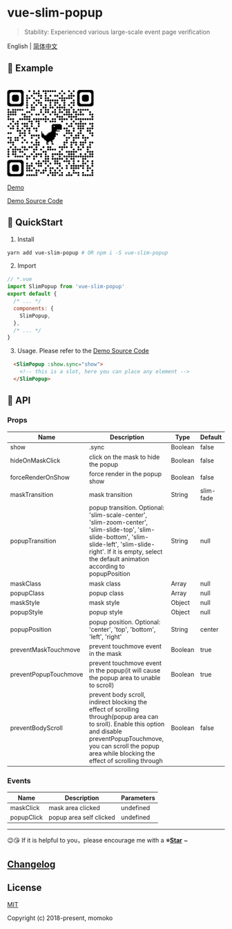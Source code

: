 # vue-slim-popup

> Stability: Experienced various large-scale event page verification

English | [简体中文](./README.zh-CN.md)

## 🌰 Example

<img src="./demo/assets/qrcode.png" width="200" style="margin-top: 20px;">

[Demo](https://wannaxiao.github.io/vue-slim-popup/demo/dist/)

[Demo Source Code](https://github.com/wannaxiao/vue-slim-popup/blob/master/demo/App.vue)

## 🚀 QuickStart

1.  Install

```bash
yarn add vue-slim-popup # OR npm i -S vue-slim-popup
```

2.  Import

```js
// *.vue
import SlimPopup from 'vue-slim-popup'
export default {
  /* ... */
  components: {
    SlimPopup,
  },
  /* ... */
}
```

3.  Usage. Please refer to the [Demo Source Code](https://github.com/wannaxiao/vue-slim-popup/blob/master/demo/App.vue)
```html
  <SlimPopup :show.sync="show">
    <!-- this is a slot, here you can place any element -->
  </SlimPopup>
```

## 🔌 API

### Props

| Name | Description | Type | Default |
| --- | --- | --- | --- |
| show | .sync | Boolean | false |
| hideOnMaskClick | click on the mask to hide the popup | Boolean | false |
| forceRenderOnShow | force render in the popup show | Boolean | false |
| maskTransition | mask transition | String | slim-fade |
| popupTransition | popup transition. Optional: 'slim-scale-center', 'slim-zoom-center', 'slim-slide-top', 'slim-slide-bottom', 'slim-slide-left', 'slim-slide-right'. If it is empty, select the default animation according to popupPosition | String | null |
| maskClass | mask class | Array<String> | null |
| popupClass | popup class | Array<String> | null |
| maskStyle | mask style | Object | null |
| popupStyle | popup style | Object | null |
| popupPosition | popup position. Optional: 'center', 'top', 'bottom', 'left', 'right' | String | center |
| preventMaskTouchmove | prevent touchmove event in the mask | Boolean | true |
| preventPopupTouchmove | prevent touchmove event in the popup(it will cause the popup area to unable to scroll) | Boolean | true |
| preventBodyScroll | prevent body scroll, indirect blocking the effect of scrolling through(popup area can to sroll). Enable this option and disable preventPopupTouchmove, you can scroll the popup area while blocking the effect of scrolling through | Boolean | false |

### Events
| Name | Description | Parameters |
|---|---|---|
| maskClick | mask area clicked | undefined |
| popupClick | popup area self clicked | undefined |

---

😉😘 If it is helpful to you，please encourage me with a <b>⭐️<a href="#">Star</a></b> ~

## [Changelog](./CHANGELOG.md)

## License

[MIT](http://opensource.org/licenses/MIT)

Copyright (c) 2018-present, momoko
